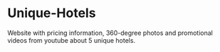# Unique-Hotels
 Website with pricing information, 360-degree photos and promotional videos from youtube about 5 unique hotels.
